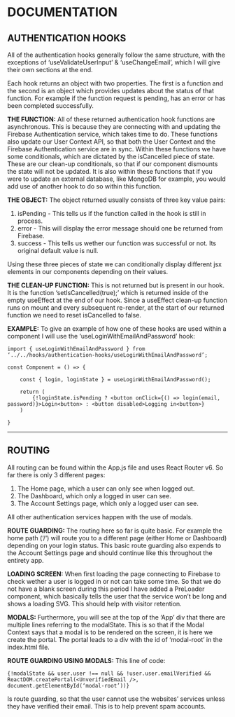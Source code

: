 # DOCUMENTATION

## AUTHENTICATION HOOKS

All of the authentication hooks generally follow the same structure, with the exceptions of ‘useValidateUserInput’ & ‘useChangeEmail’, which I will give their own sections at the end.

Each hook returns an object with two properties. The first is a function and the second is an object which provides updates about the status of that function. For example if the function request is pending, has an error or has been completed successfully. 

**THE FUNCTION:**
All of these returned authentication hook functions are asynchronous. This is because they are connecting with and updating the Firebase Authentication service, which takes time to do. These functions also update our User Context API, so that both the User Context and the Firebase Authentication service are in sync.
Within these functions we have some conditionals, which are dictated by the isCancelled piece of state. These are our clean-up conditionals, so that if our component dismounts the state will not be updated. It is also within these functions that if you were to update an external database, like MongoDB for example, you would add use of another hook to do so within this function.

**THE OBJECT:**
The object returned usually consists of three key value pairs:
1. isPending - This tells us if the function called in the hook is still in process.
2. error - This will display the error message should one be returned from Firebase.
3. success - This tells us wether our function was successful or not. Its original default value is null.

Using these three pieces of state we can conditionally display different jsx elements in our components depending on their values.

**THE CLEAN-UP FUNCTION:**
 This is not returned but is present in our hook. It is the function ‘setIsCancelled(true);’ which is returned inside of the empty useEffect at the end of our hook. Since a useEffect clean-up function runs on mount and every subsequent re-render, at the start of our returned function we need to reset isCancelled to false.

**EXAMPLE:**
To give an example of how one of these hooks are used within a component I will use the ‘useLoginWithEmailAndPassword’ hook:
```
import { useLoginWithEmailAndPassword } from ‘../../hooks/authentication-hooks/useLoginWithEmailAndPassword’;

const Component = () => {

	const { login, loginState } = useLoginWithEmailAndPassword();

	return (
		{!loginState.isPending ? <button onClick={() => login(email, password)}>Login<button> : <button disabled>Logging in<button>}
	)

}	
```

***

 ## ROUTING

All routing can be found within the App.js file and uses React Router v6. So far there is only 3 different pages:
1. The Home page, which a user can only see when logged out.
2. The Dashboard, which only a logged in user can see.
3. The Account Settings page, which only a logged user can see.

All other authentication services happen with the use of modals.

**ROUTE GUARDING:**
The routing here so far is quite basic. For example the home path (‘/‘) will route you to a different page (either Home or Dashboard) depending on your login status. This basic route guarding also expends to the Account Settings page and should continue like this throughout the entirety app. 

**LOADING SCREEN:**
When first loading the page connecting to Firebase to check wether a user is logged in or not can take some time. So that we do not have a blank screen during this period I have added a PreLoader component, which basically tells the user that the service won’t be long and shows a loading SVG. This should help with visitor retention.

**MODALS:**
Furthermore, you will see at the top of the ‘App’ div that there are multiple lines referring to the modalState. This is so that if the Modal Context says that a modal is to be rendered on the screen, it is here we create the portal. The portal leads to a div with the id of ‘modal-root’ in the index.html file.

**ROUTE GUARDING USING MODALS:**
This line of code:
```
{!modalState && user.user !== null && !user.user.emailVerified && ReactDOM.createPortal(<UnverifiedEmail />, document.getElementById(‘modal-root’))}
```

Is route guarding, so that the user cannot use the websites’ services unless they have verified their email. This is to help prevent spam accounts.

